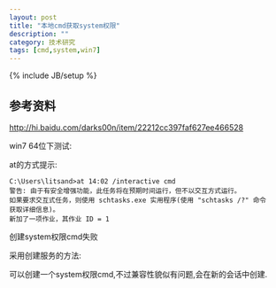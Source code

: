 ```yaml
---
layout: post
title: "本地cmd获取system权限"
description: ""
category: 技术研究
tags: [cmd,system,win7]
---
```

{% include JB/setup %}

## 参考资料 ##

http://hi.baidu.com/darks00n/item/22212cc397faf627ee466528

win7 64位下测试:

at的方式提示:

	C:\Users\litsand>at 14:02 /interactive cmd
	警告: 由于有安全增强功能，此任务将在预期时间运行，但不以交互方式运行。
	如果要求交互式任务，则使用 schtasks.exe 实用程序(使用 "schtasks /?" 命令
	获取详细信息)。
	新加了一项作业，其作业 ID = 1

创建system权限cmd失败

采用创建服务的方法:

可以创建一个system权限cmd,不过兼容性貌似有问题,会在新的会话中创建.

